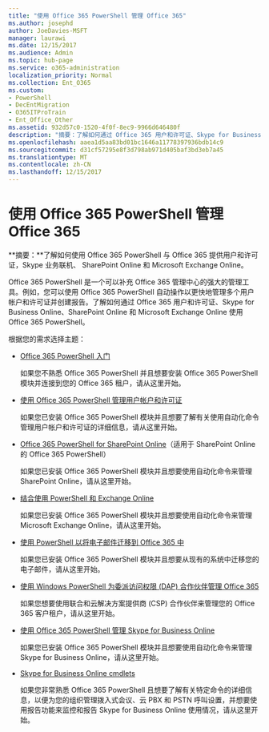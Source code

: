```yaml
---
title: "使用 Office 365 PowerShell 管理 Office 365"
ms.author: josephd
author: JoeDavies-MSFT
manager: laurawi
ms.date: 12/15/2017
ms.audience: Admin
ms.topic: hub-page
ms.service: o365-administration
localization_priority: Normal
ms.collection: Ent_O365
ms.custom:
- PowerShell
- DecEntMigration
- O365ITProTrain
- Ent_Office_Other
ms.assetid: 932d57c0-1520-4f0f-8ec9-9966d646480f
description: "摘要：了解如何通过 Office 365 用户和许可证、Skype for Business Online、SharePoint Online 和 Microsoft Exchange Online 来使用 Office 365 PowerShell。"
ms.openlocfilehash: aaea1d5aa83bd01bc1646a11778397936bdb14c9
ms.sourcegitcommit: d31cf57295e8f3d798ab971d405baf3bd3eb7a45
ms.translationtype: MT
ms.contentlocale: zh-CN
ms.lasthandoff: 12/15/2017
---
```

# <a name="manage-office-365-with-office-365-powershell"></a>使用 Office 365 PowerShell 管理 Office 365

 **摘要：**了解如何使用 Office 365 PowerShell 与 Office 365 提供用户和许可证，Skype 业务联机、 SharePoint Online 和 Microsoft Exchange Online。
  
Office 365 PowerShell 是一个可以补充 Office 365 管理中心的强大的管理工具。例如，您可以使用 Office 365 PowerShell 自动操作以更快地管理多个用户帐户和许可证并创建报告。了解如何通过 Office 365 用户和许可证、Skype for Business Online、SharePoint Online 和 Microsoft Exchange Online 使用 Office 365 PowerShell。 
  
根据您的需求选择主题：
  
- [Office 365 PowerShell 入门](getting-started-with-office-365-powershell.md)
    
    如果您不熟悉 Office 365 PowerShell 并且想要安装 Office 365 PowerShell 模块并连接到您的 Office 365 租户，请从这里开始。
    
- [使用 Office 365 PowerShell 管理用户帐户和许可证](manage-user-accounts-and-licenses-with-office-365-powershell.md)
    
    如果您已安装 Office 365 PowerShell 模块并且想要了解有关使用自动化命令管理用户帐户和许可证的详细信息，请从这里开始。
    
- [Office 365 PowerShell for SharePoint Online](https://technet.microsoft.com/en-us/library/fp161362.aspx)（适用于 SharePoint Online 的 Office 365 PowerShell）
    
    如果您已安装 Office 365 PowerShell 模块并且想要使用自动化命令来管理 SharePoint Online，请从这里开始。
    
- [结合使用 PowerShell 和 Exchange Online](https://technet.microsoft.com/library/jj200677%28v=exchg.160%29.aspx)
    
    如果您已安装 Office 365 PowerShell 模块并且想要使用自动化命令来管理 Microsoft Exchange Online，请从这里开始。
    
- [使用 PowerShell 以将电子邮件迁移到 Office 365 中](use-powershell-for-email-migration-to-office-365.md)
    
    如果您已安装 Office 365 PowerShell 模块并且想要从现有的系统中迁移您的电子邮件，请从这里开始。 
    
- [使用 Windows PowerShell 为委派访问权限 (DAP) 合作伙伴管理 Office 365](manage-office-365-with-windows-powershell-for-delegated-access-permissions-dap-p.md)
    
    如果您想要使用联合和云解决方案提供商 (CSP) 合作伙伴来管理您的 Office 365 客户租户，请从这里开始。 
    
- [使用 Office 365 PowerShell 管理 Skype for Business Online](manage-skype-for-business-online-with-office-365-powershell.md)
    
    如果您已安装 Office 365 PowerShell 模块并且想要使用自动化命令来管理 Skype for Business Online，请从这里开始。
    
- [Skype for Business Online cmdlets](http://technet.microsoft.com/library/141fbda3-992a-4eeb-9352-c6b0ffd760f6.aspx)
    
    如果您非常熟悉 Office 365 PowerShell 且想要了解有关特定命令的详细信息，以便为您的组织管理拨入式会议、云 PBX 和 PSTN 呼叫设置，并想要使用报告功能来监控和报告 Skype for Business Online 使用情况，请从这里开始。
    

